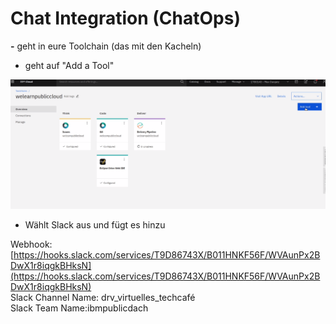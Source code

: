 # Chat Integration \(ChatOps\)

**-** geht in eure Toolchain \(das mit den Kacheln\)

* geht auf "Add a Tool"

![](../../.gitbook/assets/image%20%2827%29.png)

* Wählt Slack aus und fügt es hinzu

Webhook: [https://hooks.slack.com/services/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](https://hooks.slack.com/services/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)  
Slack Channel Name: drv\_virtuelles\_techcafé  
Slack Team Name:ibmpublicdach

